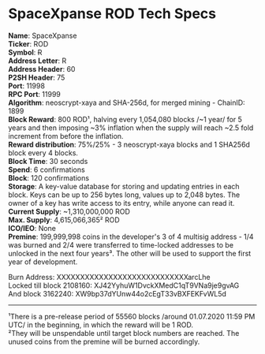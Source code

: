 # SpaceXpanse ROD Tech Specs 

**Name**: SpaceXpanse  
**Ticker**: ROD  
**Symbol**: Ɍ  
**Address Letter**: R  
**Address Header**: 60  
**P2SH Header**: 75  
**Port**: 11998  
**RPC Port**: 11999  
**Algorithm**: neoscrypt-xaya and SHA-256d, for merged mining - ChainID: 1899  
**Block Reward**: 800 ROD¹, halving every 1,054,080 blocks /~1 year/ for 5 years and then imposing ~3% inflation when the supply will reach ~2.5 fold increment from before the inflation.   
**Reward distribution**: 75%/25% - 3 neoscrypt-xaya blocks and 1 SHA256d block every 4 blocks.  
**Block Time**: 30 seconds  
**Spend**: 6 confirmations  
**Block**: 120 confirmations  
**Storage**: A key-value database for storing and updating entries in each block. Keys can be up to 256 bytes long, values up to 2,048 bytes. The owner of a key has write access to its entry, while anyone can read it.  
**Current Supply**: ~1,310,000,000 ROD  
**Max. Supply**: 4,615,066,365² ROD  
**ICO/IEO**: None  
**Premine**: 199,999,998 coins in the developer's 3 of 4 multisig address - 1/4 was burned and 2/4 were transferred to time-locked addresses to be unlocked in the next four years³. The other will be used to support the first year of development.  

Burn Address: XXXXXXXXXXXXXXXXXXXXXXXXXXXXarcLhe  
Locked till block 2108160: XJ42YyhuW1DvckXMedC1qT9VNa9je9gvAG  
And block 3162240: XW9bp37dYUnw44o2cEgT33vBXFEKFvWL5d  

----
¹There is a pre-release period of 55560 blocks /around 01.07.2020 11:59 PM UTC/ in the beginning, in which the reward will be 1 ROD.  
²They will be unspendable until target block numbers are reached. The unused coins from the premine will be burned accordingly.
